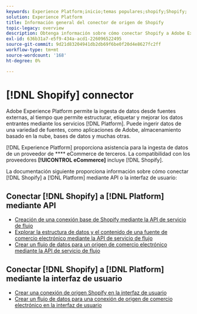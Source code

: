 ```yaml
---
keywords: Experience Platform;inicio;temas populares;shopify;Shopify;
solution: Experience Platform
title: Información general del conector de origen de Shopify
topic-legacy: overview
description: Obtenga información sobre cómo conectar Shopify a Adobe Experience Platform mediante API o la interfaz de usuario.
exl-id: 636b31a7-e5f9-434a-acd1-226096522495
source-git-commit: 9d21d83204941db2db69f6be0f20d4e8627fc2ff
workflow-type: tm+mt
source-wordcount: '168'
ht-degree: 0%

---
```


# [!DNL Shopify] connector

Adobe Experience Platform permite la ingesta de datos desde fuentes externas, al tiempo que permite estructurar, etiquetar y mejorar los datos entrantes mediante los servicios [!DNL Platform]. Puede ingerir datos de una variedad de fuentes, como aplicaciones de Adobe, almacenamiento basado en la nube, bases de datos y muchas otras.

[!DNL Experience Platform] proporciona asistencia para la ingesta de datos de un proveedor de  **** eCommerce de terceros. La compatibilidad con los proveedores **[!UICONTROL eCommerce]** incluye [!DNL Shopify].

La documentación siguiente proporciona información sobre cómo conectar [!DNL Shopify] a [!DNL Platform] mediante API o la interfaz de usuario:

## Conectar [!DNL Shopify] a [!DNL Platform] mediante API

- [Creación de una conexión base de Shopify mediante la API de servicio de flujo](../../tutorials/api/create/ecommerce/shopify.md)
- [Explorar la estructura de datos y el contenido de una fuente de comercio electrónico mediante la API de servicio de flujo](../../tutorials/api/explore/ecommerce.md)
- [Crear un flujo de datos para un origen de comercio electrónico mediante la API de servicio de flujo](../../tutorials/api/collect/ecommerce.md)

## Conectar [!DNL Shopify] a [!DNL Platform] mediante la interfaz de usuario

- [Crear una conexión de origen Shopify en la interfaz de usuario](../../tutorials/ui/create/ecommerce/shopify.md)
- [Crear un flujo de datos para una conexión de origen de comercio electrónico en la interfaz de usuario](../../tutorials/ui/dataflow/ecommerce.md)
